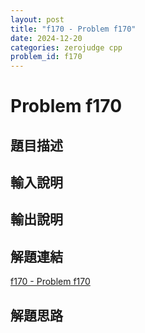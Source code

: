 ```yaml
---
layout: post
title: "f170 - Problem f170"
date: 2024-12-20
categories: zerojudge cpp
problem_id: f170
---
```


# Problem f170

## 題目描述



## 輸入說明



## 輸出說明



## 解題連結

[f170 - Problem f170](https://zerojudge.tw/ShowProblem?problemid=f170)

## 解題思路


